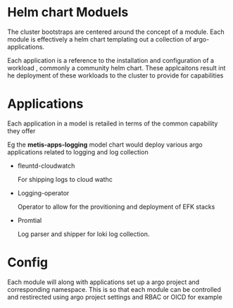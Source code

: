
# Helm chart Moduels

The cluster bootstraps are centered around the concept of a module.
Each module is effectively a helm chart templating out a collection of argo-applications.

Each application is a reference to the installation and configuration of a workload , commonly a community helm chart.
These applcaitons result int he deployment of these workloads to the cluster to provide for capabilities

# Applications
Each application in a model is retailed in terms of the common capability  they offer

Eg the **metis-apps-logging** model chart would deploy various argo applications related to logging and log collection
  - fleuntd-cloudwatch 
    
      For shipping logs to cloud wathc
    
  - Logging-operator
    
      Operator to allow for the provitioning and deployment of EFK stacks
    
  - Promtial
    
      Log parser and shipper for loki log collection.

# Config
  Each module will along with applications set up a argo project and corresponding namespace.
  This is so that each module can be controlled and restirected using argo project settings and RBAC or OICD for example
 



